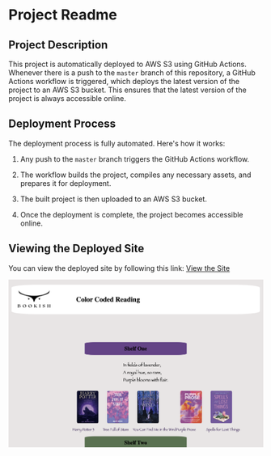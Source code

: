 # Project Readme

## Project Description

This project is automatically deployed to AWS S3 using GitHub Actions. Whenever there is a push to the `master` branch of this repository, a GitHub Actions workflow is triggered, which deploys the latest version of the project to an AWS S3 bucket. This ensures that the latest version of the project is always accessible online.

## Deployment Process

The deployment process is fully automated. Here's how it works:

1. Any push to the `master` branch triggers the GitHub Actions workflow.

2. The workflow builds the project, compiles any necessary assets, and prepares it for deployment.

3. The built project is then uploaded to an AWS S3 bucket.

4. Once the deployment is complete, the project becomes accessible online.

## Viewing the Deployed Site

You can view the deployed site by following this link: [View the Site](https://sophia-bookish.s3.ap-southeast-2.amazonaws.com/index.html)

![preview](image/preview.png)

